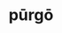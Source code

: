 ---
title: pūrgō
meaning: to clean
ch: 6
pos: verb
secondppstem: pūrg
infend: āre
infhyph: -āre
conjugation: first
---